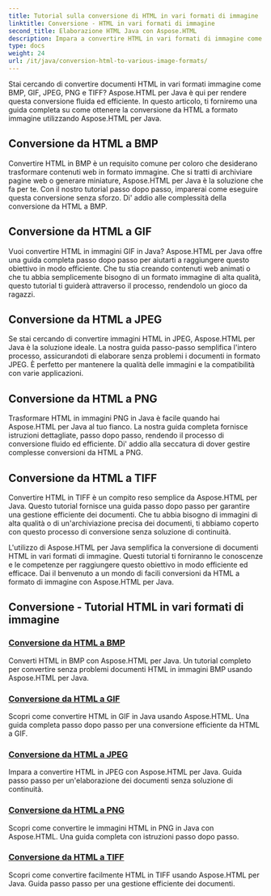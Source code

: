 ```yaml
---
title: Tutorial sulla conversione di HTML in vari formati di immagine
linktitle: Conversione - HTML in vari formati di immagine
second_title: Elaborazione HTML Java con Aspose.HTML
description: Impara a convertire HTML in vari formati di immagine come BMP, GIF, JPEG, PNG e TIFF usando Aspose.HTML per Java. Questo tutorial completo riguarda l'elaborazione efficiente dei documenti.
type: docs
weight: 24
url: /it/java/conversion-html-to-various-image-formats/
---
```


Stai cercando di convertire documenti HTML in vari formati immagine come BMP, GIF, JPEG, PNG e TIFF? Aspose.HTML per Java è qui per rendere questa conversione fluida ed efficiente. In questo articolo, ti forniremo una guida completa su come ottenere la conversione da HTML a formato immagine utilizzando Aspose.HTML per Java. 

## Conversione da HTML a BMP

Convertire HTML in BMP è un requisito comune per coloro che desiderano trasformare contenuti web in formato immagine. Che si tratti di archiviare pagine web o generare miniature, Aspose.HTML per Java è la soluzione che fa per te. Con il nostro tutorial passo dopo passo, imparerai come eseguire questa conversione senza sforzo. Di' addio alle complessità della conversione da HTML a BMP.

## Conversione da HTML a GIF

Vuoi convertire HTML in immagini GIF in Java? Aspose.HTML per Java offre una guida completa passo dopo passo per aiutarti a raggiungere questo obiettivo in modo efficiente. Che tu stia creando contenuti web animati o che tu abbia semplicemente bisogno di un formato immagine di alta qualità, questo tutorial ti guiderà attraverso il processo, rendendolo un gioco da ragazzi.

## Conversione da HTML a JPEG

Se stai cercando di convertire immagini HTML in JPEG, Aspose.HTML per Java è la soluzione ideale. La nostra guida passo-passo semplifica l'intero processo, assicurandoti di elaborare senza problemi i documenti in formato JPEG. È perfetto per mantenere la qualità delle immagini e la compatibilità con varie applicazioni.

## Conversione da HTML a PNG

Trasformare HTML in immagini PNG in Java è facile quando hai Aspose.HTML per Java al tuo fianco. La nostra guida completa fornisce istruzioni dettagliate, passo dopo passo, rendendo il processo di conversione fluido ed efficiente. Di' addio alla seccatura di dover gestire complesse conversioni da HTML a PNG.

## Conversione da HTML a TIFF

Convertire HTML in TIFF è un compito reso semplice da Aspose.HTML per Java. Questo tutorial fornisce una guida passo dopo passo per garantire una gestione efficiente dei documenti. Che tu abbia bisogno di immagini di alta qualità o di un'archiviazione precisa dei documenti, ti abbiamo coperto con questo processo di conversione senza soluzione di continuità.

L'utilizzo di Aspose.HTML per Java semplifica la conversione di documenti HTML in vari formati di immagine. Questi tutorial ti forniranno le conoscenze e le competenze per raggiungere questo obiettivo in modo efficiente ed efficace. Dai il benvenuto a un mondo di facili conversioni da HTML a formato di immagine con Aspose.HTML per Java.

## Conversione - Tutorial HTML in vari formati di immagine
### [Conversione da HTML a BMP](./convert-html-to-bmp/)
Converti HTML in BMP con Aspose.HTML per Java. Un tutorial completo per convertire senza problemi documenti HTML in immagini BMP usando Aspose.HTML per Java.
### [Conversione da HTML a GIF](./convert-html-to-gif/)
Scopri come convertire HTML in GIF in Java usando Aspose.HTML. Una guida completa passo dopo passo per una conversione efficiente da HTML a GIF.
### [Conversione da HTML a JPEG](./convert-html-to-jpeg/)
Impara a convertire HTML in JPEG con Aspose.HTML per Java. Guida passo passo per un'elaborazione dei documenti senza soluzione di continuità.
### [Conversione da HTML a PNG](./convert-html-to-png/)
Scopri come convertire le immagini HTML in PNG in Java con Aspose.HTML. Una guida completa con istruzioni passo dopo passo.
### [Conversione da HTML a TIFF](./convert-html-to-tiff/)
Scopri come convertire facilmente HTML in TIFF usando Aspose.HTML per Java. Guida passo passo per una gestione efficiente dei documenti.